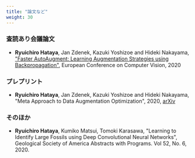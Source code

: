 ```yaml
---
title: "論文など"
weight: 30
---
```


### 査読あり会議論文

* **Ryuichiro Hataya**, Jan Zdenek, Kazuki Yoshizoe and Hideki Nakayama, ["Faster AutoAugment: Learning Augmentation Strategies using Backpropagation"](http://www.ecva.net/papers/eccv_2020/papers_ECCV/html/4830_ECCV_2020_paper.php), European Conference on Computer Vision, 2020

### プレプリント

* **Ryuichiro Hataya**, Jan Zdenek, Kazuki Yoshizoe and Hideki Nakayama, "Meta Approach to Data Augmentation Optimization", 2020, [arXiv](https://arxiv.org/abs/2006.07965)

### そのほか

* **Ryuichiro Hataya**, Kumiko Matsui, Tomoki Karasawa, "Learning to Identify Large Fossils using Deep Convolutional Neural Networks", Geological Society of America Abstracts with Programs. Vol 52, No. 6, 2020.